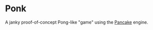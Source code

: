 # Ponk
A janky proof-of-concept Pong-like "game" using the [Pancake](https://github.com/kkorolyov/pancake) engine. 
